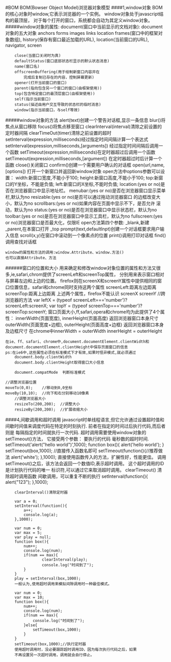 #BOM
    BOM(Bowser Object Model)浏览器对象模型
####1,window对象
    BOM的核心对象时window,它表示浏览器的一个实例。
    window对象处于javascript结构的最顶层，
    对于每个打开的窗口，系统都会自动为其定义window对象。
#####window对象的属性:
    	document(窗口中当前显示的文档对象):
    	  document对象的五大对象
	    		anchors
	    		forms
	    		images
	    		links
	    		location
    	frames(窗口中的框架对象数组),
    	history(保存有窗口最近加载的URL),
    	location(当前窗口的URL),
    	navigator,
    	screen



    	close(当窗口关闭时为真)
    	defaultStatus(窗口底部状态栏显示的默认状态消息)
    	name(窗口名)
    	offscreenBuffering(用于绘制新窗口内容并在
    		完成后复制已存在的内容，控制屏幕更新)
    	opener(打开当前窗口的窗口)
    	parent(指向包含另一个窗口的窗口(由框架使用))
    	top(包含特定窗口的最顶层窗口(由框架使用))
    	self(指示当前窗口)
    	status(描述由用户交互导致的状态栏的临时消息)
    	window(指示当前窗口，与self等效)
#####window对象的方法
    alert(text)创建一个警告对话框,显示一条信息
    blur()将焦点从窗口移除
    focus()将焦点移至窗口
    clearInterval(interval)清除之前设置的定时器间隔
    clearTimeOut(timer)清除之前设置的超时
    setInterval(expression,milliseconds)经过指定时间间隔计算一个表达式
    setInterval(expression,milliseconds,[arguments])
    经过指定时间间隔后调用一个函数
    setTimeout(expression,milliseconds)在定时器超过后调用一个函数
    setTimeout(expression,milliseconds,[argument])
    在定时器超过时后计算一个函数
    close()关闭窗口
    confirm()创建一个需要用户确认的对话框
    open(url,name,[options]) 打开一个新窗口并返回新window对象
    open方法中options参数可以设置：
    	width:新窗口宽度,不能小于100;
    	height:新窗口高度,不能小于100;
    	top:新窗口的Y坐标，不能是负值;
    	left:新窗口的X坐标,不能时负值;
    	location:(yes or no)是否在浏览器窗口中显示地址栏。
    	menubar:(yes or no)是否在浏览器窗口显示菜单栏,默认为no
    	resizable:(yes or no)是否可以通过拖动浏览器窗口
    	的边框改变大小，默认为no
    	scrollbars:(yes or no)如果内容在页面中显示不下，是否允许
    	滚动，默认为no
    	status:(yes or no)是否在浏览器窗口中显示状态栏，默认为no
    	toolbar:(yes or no)是否在浏览器窗口中显示工具栏，默认为no
    	fullscreen:(yes or no)浏览器窗口是否最大化，仅限IE
    open方法第四个参数:
    	_blank,新建
    	_parent,在本窗口打开
    	_top
    prompt(text,defaultInpt)创建一个对话框要求用户输入信息
    scroll(x,y)在窗口中滚动到一个像素点的位置
    print()调用打印对话框
    find()调用查找对话框

    window的属性和方法的调用:window.Attribute、window.方法()
    也可以直接Attribute、方法
######窗口的位置和大小
    用来确定和修改window对象位置的属性和方法又很多,ie,safari,chrom提供了screenLeft和screenTop属性，
    分别用来表示窗口相对与屏幕左边和上边的位置。
    firefox则在screenX和screenY属性中提供相同的窗口位置信息，safari和chrome同时支持这两个属性
    screenLeft:距离左边距离
    screenTop:距离上边距离
    上述两个属性，firefox不能认识
    screenX
    screenY
    //跨浏览器的方法
    var leftX = (typeof screenLeft==='number')?screenLeft:screenX;
    var topY = (typeof screenTop==='number')?screenTop:screenY;
    窗口页面大小,ff,safari,opera和chrome均为此提供了4个属性：
    innerWidth(页面宽度),
    innerHeight(页面高度)
    返回浏览器窗口本身尺寸
    outerWidth(页面宽度+边框),
    outerHeight(页面高度+边框)
    返回浏览器窗口本身及边框尺寸
    在chrome中innerWidth = outerWidth
    innerHeight = outerHeight

    在ie、ff、safari、chrome中,document.documentElement.clientWidth和
    document.documentElement.clientHeight中保存页面窗口的信息
    ps:在ie6中,这些属性必须在标准模式下才有效,如果时怪异模式,就必须通过
		document.body.clientWidth
		document.body.clientHeight取得窗口大小信息

		document.compatMode  判断标准模式
    
    //调整浏览器位置
    moveTo(0,0);	//移动到0,0坐标
    moveBy(10,10);	//向下和右分别移动10像素
		//调整浏览器大小
		resizeTo(200,200);	//调整大小
		resizeBy(200,200);  //扩展收缩大小
####4,间歇调用和超时调用
    javascript时单线程语言,但它允许通过设置超时值和间歇时间值来调度代码在特定的时刻执行.
    前者在指定的时间过后执行代码,而后者则是
    每隔指定的时间就执行一次代码.
    超时调用需要使用window对象的setTimeout()方法，
    它接受两个参数：
    要执行的代码
    毫秒数的超时时间.
    	setTimeout('alert("hello world")',1000);
    	function box(){
    		alert('hello world');
    	}
    	setTimeout(box,1000);  //直接传入函数名即可
    	setTimeout(function(){//推荐做法
				alert('white');
  		},1000);
  		直接使用函数传入的方法，扩展性好，性能更佳。
  		调用setTimeout()之后，该方法会返回一个数值ID,表示超时调用。
  		这个超时调用的ID是计划执行代码的唯一
  		标识符,可以通过它来取消超时调用。
  		clearTimeout()  清除超时调用函数
      间歇调用，可以重复不断的执行
      setInterval(function(){
				alert("123");
    	},1000);

    	clearInterval()清除定时器

    	var a = 0;
    	setInterval(function(){
    		a++;
    		console.log(a);	
  		},1000);

  		var num = 0;
  		var max = 5;
  		var play = null;
  		function box(){
  			num++;
  			console.log(num);
  			if(num == max){
					clearInterval(play);
					console.log("时间到了");
  			}
  		}
  		play = setInterval(box,1000);
  		一般认为,使用超时调用来模拟间隙调用时一种最佳模式。

  		var num = 0;
  		var max = 10;
  		function box(){
  			num++;
  			console.log(num);
  			if(num == max){
  				console.log("时间到了");
  			}else{
  				setTimeout(box,1000);
  			}
  		}
  		setTimeout(box,1000);//执行定时器
  		使用超时调用时，没必要跟踪超时调用ID，因为每次执行代码之后，如果
  		不再设置另一次超时调用，调用就会自行停止。




